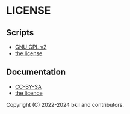 # LICENSE

## Scripts

* [GNU GPL v2](https://en.wikipedia.org/wiki/GNU_General_Public_License#Version_2)
* [the license](src/LICENSE)

## Documentation

* [CC-BY-SA](https://en.wikipedia.org/wiki/Wikipedia:Text_of_Creative_Commons_Attribution-ShareAlike_3.0_Unported_License)
* [the licence](doc/LICENSE)

Copyright (C) 2022-2024 bkil and contributors.
